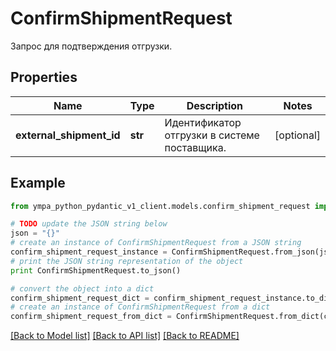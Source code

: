 # ConfirmShipmentRequest

Запрос для подтверждения отгрузки.

## Properties
Name | Type | Description | Notes
------------ | ------------- | ------------- | -------------
**external_shipment_id** | **str** | Идентификатор отгрузки в системе поставщика. | [optional] 

## Example

```python
from ympa_python_pydantic_v1_client.models.confirm_shipment_request import ConfirmShipmentRequest

# TODO update the JSON string below
json = "{}"
# create an instance of ConfirmShipmentRequest from a JSON string
confirm_shipment_request_instance = ConfirmShipmentRequest.from_json(json)
# print the JSON string representation of the object
print ConfirmShipmentRequest.to_json()

# convert the object into a dict
confirm_shipment_request_dict = confirm_shipment_request_instance.to_dict()
# create an instance of ConfirmShipmentRequest from a dict
confirm_shipment_request_from_dict = ConfirmShipmentRequest.from_dict(confirm_shipment_request_dict)
```
[[Back to Model list]](../README.md#documentation-for-models) [[Back to API list]](../README.md#documentation-for-api-endpoints) [[Back to README]](../README.md)


